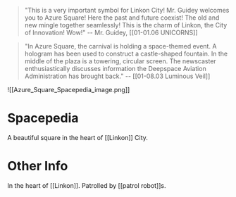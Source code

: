 > "This is a very important symbol for Linkon City! Mr. Guidey welcomes you to Azure Square! Here the past and future coexist! The old and new mingle together seamlessly! This is the charm of Linkon, the City of Innovation! Wow!" 
> -- Mr. Guidey, [[01-01.06 UNICORNS]]

> "In Azure Square, the carnival is holding a space-themed event. A hologram has been used to construct a castle-shaped fountain. In the middle of the plaza is a towering, circular screen. The newscaster enthusiastically discusses information the Deepspace Aviation Administration has brought back." -- [[01-08.03 Luminous Veil]]

![[Azure_Square_Spacepedia_image.png]]
# Spacepedia
A beautiful square in the heart of [[Linkon]] City.

# Other Info
In the heart of [[Linkon]]. Patrolled by [[patrol robot]]s.
